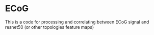 # ECoG

This is a code for processing and correlating between ECoG signal and resnet50 (or other topologies feature maps)
